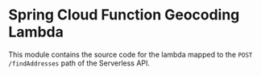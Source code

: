 # Spring Cloud Function Geocoding Lambda

This module contains the source code for the lambda mapped to the `POST /findAddresses` path of the Serverless API.
